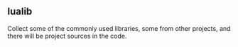 ## lualib

Collect some of the commonly used libraries, some from other projects, and there will be project sources in the code.
